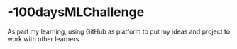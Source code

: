# -100daysMLChallenge
As part my learning, using GitHub as platform to put my ideas and project to work with other learners.
